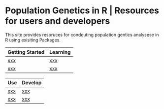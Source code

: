 # Population Genetics in R | Resources for users and developers

This site provides resoruces for condcuting population gentics analysese in R using exisiting Packages.

| Getting Started | Learning |
|-----------------|----------|
| [xxx]() | [xxx]() | 
| [xxx]() | [xxx]() | 

| Use | Develop |
|-----------------|----------|
| [xxx]() | [xxx]() | 
| [xxx]() | [xxx]() | 



